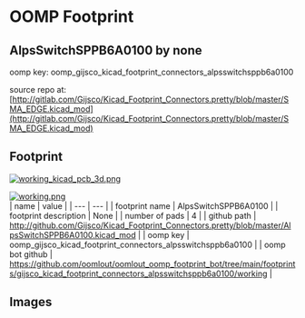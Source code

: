 # OOMP Footprint  
## AlpsSwitchSPPB6A0100  by none  
  
oomp key: oomp_gijsco_kicad_footprint_connectors_alpsswitchsppb6a0100  
  
source repo at: [http://gitlab.com/Gijsco/Kicad_Footprint_Connectors.pretty/blob/master/SMA_EDGE.kicad_mod](http://gitlab.com/Gijsco/Kicad_Footprint_Connectors.pretty/blob/master/SMA_EDGE.kicad_mod)  
## Footprint  
  
[![working_kicad_pcb_3d.png](working_kicad_pcb_3d_600.png)](working_kicad_pcb_3d.png)  
  
[![working.png](working_600.png)](working.png)  
| name | value | 
| --- | --- | 
| footprint name | AlpsSwitchSPPB6A0100 | 
| footprint description | None | 
| number of pads | 4 | 
| github path | http://github.com/Gijsco/Kicad_Footprint_Connectors.pretty/blob/master/AlpsSwitchSPPB6A0100.kicad_mod | 
| oomp key | oomp_gijsco_kicad_footprint_connectors_alpsswitchsppb6a0100 | 
| oomp bot github | https://github.com/oomlout/oomlout_oomp_footprint_bot/tree/main/footprints/gijsco_kicad_footprint_connectors_alpsswitchsppb6a0100/working | 
## Images  

